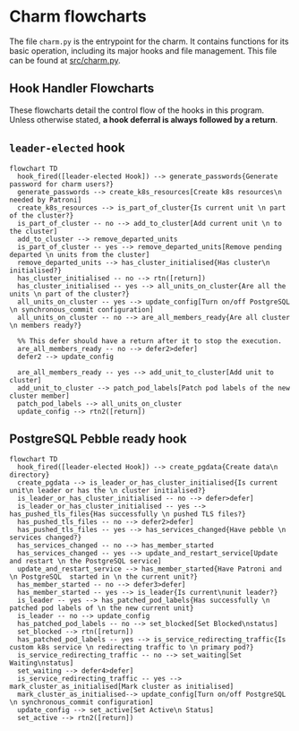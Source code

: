# Charm flowcharts

The file `charm.py` is the entrypoint for the charm. It contains functions for its basic operation, including its major hooks and file management. This file can be found at [src/charm.py](https://github.com/canonical/postgresql-k8s-operator/blob/main/src/charm.py).

## Hook Handler Flowcharts

These flowcharts detail the control flow of the hooks in this program. Unless otherwise stated, **a hook deferral is always followed by a return**.

## `leader-elected` hook

```mermaid
flowchart TD
  hook_fired([leader-elected Hook]) --> generate_passwords{Generate password for charm users?}
  generate_passwords --> create_k8s_resources[Create k8s resources\n needed by Patroni]
  create_k8s_resources --> is_part_of_cluster{Is current unit \n part of the cluster?}
  is_part_of_cluster -- no --> add_to_cluster[Add current unit \n to the cluster]
  add_to_cluster --> remove_departed_units
  is_part_of_cluster -- yes --> remove_departed_units[Remove pending departed \n units from the cluster]
  remove_departed_units --> has_cluster_initialised{Has cluster\n initialised?}
  has_cluster_initialised -- no --> rtn([return])
  has_cluster_initialised -- yes --> all_units_on_cluster{Are all the units \n part of the cluster?}
  all_units_on_cluster -- yes --> update_config[Turn on/off PostgreSQL \n synchronous_commit configuration]
  all_units_on_cluster -- no --> are_all_members_ready{Are all cluster \n members ready?}

  %% This defer should have a return after it to stop the execution.
  are_all_members_ready -- no --> defer2>defer]
  defer2 --> update_config

  are_all_members_ready -- yes --> add_unit_to_cluster[Add unit to cluster]
  add_unit_to_cluster --> patch_pod_labels[Patch pod labels of the new cluster member]
  patch_pod_labels --> all_units_on_cluster
  update_config --> rtn2([return])
```

## PostgreSQL Pebble ready hook

```mermaid
flowchart TD
  hook_fired([leader-elected Hook]) --> create_pgdata{Create data\n directory}
  create_pgdata --> is_leader_or_has_cluster_initialised{Is current unit\n leader or has the \n cluster initialised?}
  is_leader_or_has_cluster_initialised -- no --> defer>defer]
  is_leader_or_has_cluster_initialised -- yes --> has_pushed_tls_files{Has successfully \n pushed TLS files?}
  has_pushed_tls_files -- no --> defer2>defer]
  has_pushed_tls_files -- yes --> has_services_changed{Have pebble \n services changed?}
  has_services_changed -- no --> has_member_started
  has_services_changed -- yes --> update_and_restart_service[Update and restart \n the PostgreSQL service]
  update_and_restart_service --> has_member_started{Have Patroni and \n PostgreSQL  started in \n the current unit?}
  has_member_started -- no --> defer3>defer]
  has_member_started -- yes --> is_leader{Is current\nunit leader?}
  is_leader -- yes --> has_patched_pod_labels{Has successfully \n patched pod labels of \n the new current unit}
  is_leader -- no --> update_config
  has_patched_pod_labels -- no --> set_blocked[Set Blocked\nstatus]
  set_blocked --> rtn([return])
  has_patched_pod_labels -- yes --> is_service_redirecting_traffic{Is custom k8s service \n redirecting traffic to \n primary pod?}
  is_service_redirecting_traffic -- no --> set_waiting[Set Waiting\nstatus]
  set_waiting --> defer4>defer]
  is_service_redirecting_traffic -- yes --> mark_cluster_as_initialised[Mark cluster as initialised]
  mark_cluster_as_initialised--> update_config[Turn on/off PostgreSQL \n synchronous_commit configuration]
  update_config --> set_active[Set Active\n Status]
  set_active --> rtn2([return])
```

